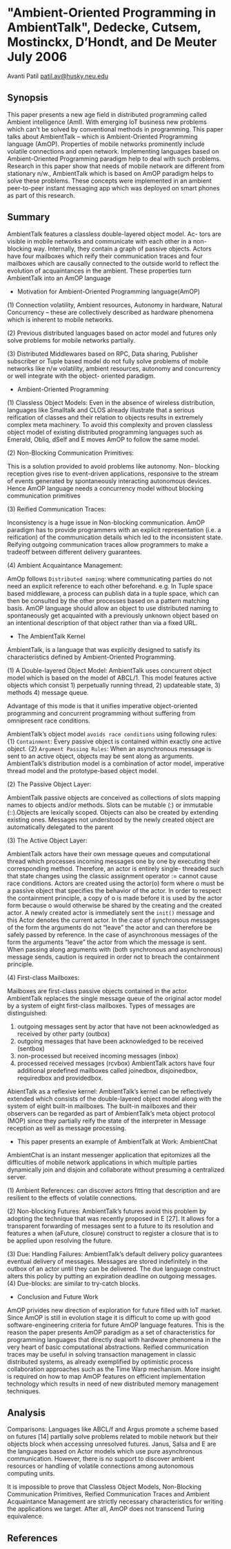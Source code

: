 
<meta charset=utf8>

# "Ambient-Oriented Programming in AmbientTalk", Dedecke, Cutsem, Mostinckx, D’Hondt, and De Meuter July 2006

Avanti Patil <patil.av@husky.neu.edu>

## Synopsis
This paper presents a new age field in distributed programming called Ambient intelligence (AmI). With emerging IoT business new problems which can’t be solved by conventional methods in programming. This paper talks about AmbientTalk – which is Ambient-Oriented Programming language (AmOP). Properties of mobile networks prominently include volatile connections and open network. Implementing languages based on Ambient-Oriented Programming paradigm help to deal with such problems. Research in this paper show that needs of mobile network are different from stationary n/w., AmbientTalk which is based on AmOP paradigm helps to solve these problems.  These concepts were implemented in an ambient peer-to-peer instant messaging app which was deployed on smart phones as part of this research.

## Summary

AmbientTalk features a classless double-layered object model. Ac- tors are visible in mobile networks and communicate with each other in a non- blocking way. Internally, they contain a graph of passive objects. Actors have four mailboxes which reify their communication traces and four mailboxes which are causally connected to the outside world to reflect the evolution of acquaintances in the ambient. These properties turn AmbientTalk into an AmOP language 

* Motivation for Ambient-Oriented Programming language(AmOP)

(1) Connection volatility, Ambient resources, Autonomy in hardware, Natural Concurrency – these are collectively described as hardware phenomena which is inherent to mobile networks. 

(2) Previous distributed languages based on actor model and futures only solve problems for mobile networks partially.

(3) Distributed Middlewares based on RPC, Data sharing, Publisher subscriber or Tuple based model do not fully solve problems of mobile networks like n/w volatility, ambient resources, autonomy and concurrency or well integrate with the object- oriented paradigm.

* Ambient-Oriented Programming 

(1)	Classless Object Models:  Even in the absence of wireless distribution, languages like Smalltalk and CLOS already illustrate that a serious reification of classes and their relation to objects results in extremely complex meta machinery. To avoid this complexity and proven classless object model of existing distributed programming languages such as Emerald, Obliq, dSelf and E moves AmOP to follow the same model. 

(2)	Non-Blocking Communication Primitives: 

This is a solution provided to avoid problems like autonomy. Non- blocking reception gives rise to event-driven applications, responsive to the stream of events generated by spontaneously interacting autonomous devices. Hence AmOP language needs a concurrency model without blocking communication primitives 

(3)	Reified Communication Traces:

Inconsistency is a huge issue in Non-blocking communication. AmOP paradigm has to provide programmers with an explicit representation (i.e. a reification) of the communication details which led to the inconsistent state. Reifying outgoing communication traces allow programmers to make a tradeoff between different delivery guarantees.

(4)	Ambient Acquaintance Management:

AmOp follows `Distributed naming`: where communicating parties do not need an explicit reference to each other beforehand. e.g. In Tuple space based middleware, a process can publish data in a tuple space, which can then be consulted by the other processes based on a pattern matching basis. AmOP language should allow an object to use distributed naming to spontaneously get acquainted with a previously unknown object based on an intentional description of that object rather than via a fixed URL. 

* The AmbientTalk Kernel 

AmbientTalk, is a language that was explicitly designed to satisfy its characteristics defined by Ambient-Oriented Programming. 

(1) A Double-layered Object Model:
AmbientTalk uses concurrent object model which is based on the model of ABCL/1.
This model features active objects which consist
    1)	perpetually running thread, 
    2)	updateable state, 
    3)	methods
    4)	message queue. 
 
Advantage of this mode is that it unifies imperative object-oriented programming and concurrent programming without suffering from omnipresent race conditions. 

AmbientTalk’s object model `avoids race conditions` using following rules: 
{1} `Containment`: Every passive object is contained within exactly one active object. 
{2} `Argument Passing Rules`:  When an asynchronous message is sent to an active object, objects may be sent along as arguments. 
AmbientTalk’s distribution model is a combination of actor model, imperative thread model and the prototype-based object model.

(2) The Passive Object Layer:

AmbientTalk passive objects are conceived as collections of slots mapping names to objects and/or methods. Slots can be mutable (:) or immutable (::).Objects are lexically scoped. Objects can also be created by extending existing ones. Messages not understood by the newly created object are automatically delegated to the parent 

(3) The Active Object Layer:

AmbientTalk actors have their own message queues and computational thread which processes incoming messages one by one by executing their corresponding method. Therefore, an actor is entirely single- threaded such that state changes using the classic assignment operator := cannot cause race conditions. Actors are created using the actor(o) form where o must be a passive object that specifies the behavior of the actor. In order to respect the containment principle, a copy of o is made before it is used by the actor form because o would otherwise be shared by the creating and the created actor. A newly created actor is immediately sent the `init()` message and this Actor denotes the current actor. In the case of synchronous messages of the form the arguments do not “leave” the actor and can therefore be safely passed by reference. 
In the case of asynchronous messages of the form the arguments “leave” the actor from which the message is sent. When passing along arguments with (both synchronous and asynchronous) message sends, caution is required in order not to breach the containment principle. 






(4) First-class Mailboxes:

Mailboxes are first-class passive objects contained in the actor. AmbientTalk replaces the single message queue of the original actor model by a system of eight first-class mailboxes.  Types of messages are distinguished: 
1.	outgoing messages sent by actor that have not been acknowledged as received by other party (outbox)
2.	outgoing messages that have been acknowledged to be received (sentbox)
3.	non-processed but received incoming messages (inbox)
4.	processed received messages (rcvbox)
AmbientTalk actors have four additional predefined mailboxes called joinedbox, disjoinedbox, requiredbox and providedbox. 

AbientTalk as a reflexive kernel:  AmbientTalk’s kernel can be reflectively extended which consists of the double-layered object model along with the system of eight built-in mailboxes. The built-in mailboxes and their observers can be regarded as part of AmbientTalk’s meta object protocol (MOP) since they partially reify the state of the interpreter in Message reception as well as message processing. 

* This paper presents an example of AmbientTalk at Work: AmbientChat 

AmbientChat is an instant messenger application that epitomizes all the difficulties of mobile network applications in which multiple parties dynamically join and disjoin and collaborate without presuming a centralized server. 

(1) Ambient References: can discover actors fitting that description and are resilient to the effects of volatile connections.

(2) Non-blocking Futures: AmbientTalk’s futures avoid this problem by adopting the technique that was recently proposed in E [27]. It allows for a transparent forwarding of messages sent to a future to its resolution and features a when (aFuture, closure) construct to register a closure that is to be applied upon resolving the future. 

(3) Due: Handling Failures: AmbientTalk’s default delivery policy guarantees eventual delivery of messages. Messages are stored indefinitely in the outbox of an actor until they can be delivered. The due language construct alters this policy by putting an expiration deadline on outgoing messages.
(4) Due-blocks: are similar to try-catch blocks.
* Conclusion and Future Work 

AmOP privides new direction of exploration for future filled with IoT market.  Since AmOP is still in evolution stage it is difficult to come up with good software-engineering criteria for future AmOP language features. This is the reason the paper presents AmOP paradigm as a set of characteristics for programming languages that directly deal with hardware phenomena in the very heart of basic computational abstractions. Reified communication traces may be useful in solving transaction management in classic distributed systems, as already exemplified by optimistic process collaboration approaches such as the Time Warp mechanism. More insight is required on how to map AmOP features on efficient implementation technology which results in need of new distributed memory management techniques. 

## Analysis

Comparisons:
Languages like ABCL/f and Argus promote a scheme based on futures [14] partially solve problems related to mobile network but their objects block when accessing unresolved futures.
Janus, Salsa and E are the languages based on Actor models which use pure asynchronous communication. However, there is no support to discover ambient resources or handling of volatile connections among autonomous computing units. 

It is impossible to prove that Classless Object Models, Non-Blocking Communication Primitives, Reified Communication Traces and Ambient Acquaintance Management
 are strictly necessary characteristics for writing the applications we target. After all, AmOP does not transcend Turing equivalence. 


## References





